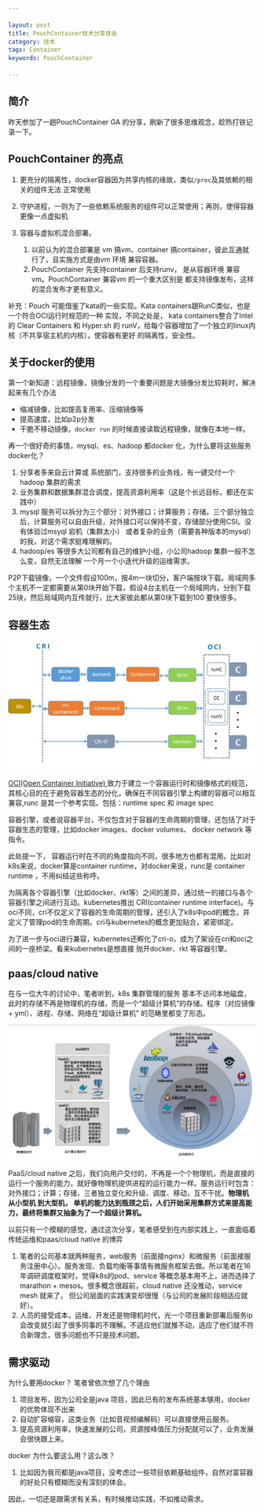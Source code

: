 ```yaml
---

layout: post
title: PouchContainer技术分享体会
category: 技术
tags: Container
keywords: PouchContainer

---
```



## 简介

昨天参加了一趟PouchContainer GA 的分享，刷新了很多思维观念，趁热打铁记录一下。

## PouchContainer 的亮点

1. 更充分的隔离性，docker容器因为共享内核的缘故，类似`/proc`及其依赖的相关的组件无法 正常使用
2. 守护进程，一则为了一些依赖系统服务的组件可以正常使用；再则，使得容器 更像一点虚拟机
3. 容器与虚拟机混合部署。

	1. 以前认为的混合部署是 vm 搞vm、container 搞container，彼此互通就行了，且实施方式是由vm 环境 兼容容器。	
	2. PouchContainer 先支持container 后支持runv， 是从容器环境 兼容vm。PouchContainer 兼容vm 的一个重大区别是 都支持镜像发布，这样的混合发布才更有意义。

补充：Pouch 可能借鉴了kata的一些实现。Kata containers跟RunC类似，也是一个符合OCI运行时规范的一种 实现，不同之处是， kata containers整合了Intel的 Clear Containers 和 Hyper.sh 的 runV，给每个容器增加了一个独立的linux内核（不共享宿主机的内核），使容器有更好 的隔离性，安全性。

## 关于docker的使用

第一个新知道：远程镜像，镜像分发的一个重要问题是大镜像分发比较耗时，解决起来有几个办法

* 缩减镜像，比如提高复用率、压缩镜像等
* 提高速度，比如p2p分发
* 干脆不移动镜像，`docker run` 的时候直接读取远程镜像，就像在本地一样。

再一个很好奇的事情，mysql、es、hadoop 都docker 化，为什么要将这些服务docker化？

1. 分享者多来自云计算或 系统部门，支持很多的业务线，有一键交付一个hadoop 集群的需求
2. 业务集群和数据集群混合调度，提高资源利用率（这是个长远目标，都还在实践中）
3. mysql 服务可以拆分为三个部分：对外接口；计算服务；存储。三个部分独立后，计算服务可以自由升级，对外接口可以保持不变，存储部分使用CSI。没有体验过msyql 宕机（集群太小） 或者复杂的业务（需要各种版本的mysql）的我，对这个需求挺难理解的。
4. hadoop/es 等很多大公司都有自己的维护小组，小公司hadoop 集群一般不怎么变，自然无法理解 一个月一个小迭代升级的运维需求。

P2P下载镜像，一个文件假设100m，按4m一块切分，客户端按块下载。局域网多个主机不一定都需要从第0块开始下载，假设4台主机在一个局域网内，分别下载25块，然后局域网内互传就行，比大家彼此都从第0块下载到100 要快很多。

## 容器生态

![](/public/upload/docker/container_eco.png)

[OCI(Open Container Initiative) ](https://www.opencontainers.org/) 致力于建立一个容器运行时和镜像格式的规范，其核心目的在于避免容器生态的分化，确保在不同容器引擎上构建的容器可以相互兼容,runc 是其一个参考实现。包括：runtime spec 和 image spec

容器引擎，或者说容器平台，不仅包含对于容器的生命周期的管理，还包括了对于容器生态的管理，比如docker images、docker volumes、 docker network 等指令。

此处提一下， 容器运行时在不同的角度指向不同，很多地方也都有混用。比如对k8s来说，docker算是container runtime，对docker来说，runc是 container runtime ，不用纠结这些称呼。

为隔离各个容器引擎（比如docker、rkt等）之间的差异，通过统一的接口与各个容器引擎之间进行互动。kubernetes推出 CRI(container runtime interface)。与oci不同，cri不仅定义了容器的生命周期的管理，还引入了k8s中pod的概念，并定义了管理pod的生命周期。cri与kubernetes的概念更加贴合，紧密绑定。

为了进一步与oci进行兼容，kubernetes还孵化了cri-o，成为了架设在cri和oci之间的一座桥梁。看来kubernetes是想直接 抛开docker、rkt 等容器引擎。
		
## paas/cloud native

在与一位大牛的讨论中，笔者听到，k8s 集群管理的服务 基本不访问本地磁盘，此时的存储不再是物理机的存储，而是一个“超级计算机”的存储。程序（对应镜像 + yml）、进程、存储、网络在“超级计算机” 的范畴里都变了形态。

![](/public/upload/docker/cloud_native.jpg)

PaaS/cloud native 之后，我们向用户交付的，不再是一个个物理机，而是直接的运行一个服务的能力，就好像物理机提供进程的运行能力一样。服务运行时包含：对外接口；计算；存储，三者独立变化和升级、调度、移动，互不干扰。**物理机 从小型机 到大型机， 单机的能力达到瓶颈之后，人们开始采用集群方式来提高能力，最终将集群又抽象为了一个超级计算机。**

以前只有一个模糊的感觉，通过这次分享，笔者感受到在内部实践上，一直面临着传统运维和paas/cloud native 的博弈

1. 笔者的公司基本就两种服务，web服务（前面接nginx）和微服务（前面接服务注册中心）。服务发现、负载均衡等事情有微服务框架去做。所以笔者在16年调研调度框架时，觉得k8s的pod、service 等概念基本用不上，进而选择了marathon + mesos。很多概念很超前，cloud native 还没推动，service mesh 就来了， 但公司层面的实践演变却很慢（与公司的发展阶段相适应就好）。
2. 人员的接受成本，运维、开发还是物理机时代，光一个项目重新部署后服务ip 会改变就引起了很多同事的不理解。不适应他们就推不动，适应了他们就不符合新理念，很多问题也不只是技术问题。

## 需求驱动

为什么要用docker？ 笔者曾依次想了几个理由

1. 项目发布，因为公司全是java 项目，因此已有的发布系统基本够用，docker 的优势体现不出来
2. 自动扩容缩容，这类业务（比如音视频编解码）可以直接使用云服务。
3. 提高资源利用率，快速发展的公司，资源按峰值压力分配就可以了，业务发展会很快跟上来。
	
docker 为什么要这么用？这么改？

1. 比如因为我司都是java项目，没考虑过一些项目依赖基础组件，自然对富容器的好处只有模糊而没有深刻的体会。

因此，一切还是跟需求有关系，有时候推动实践，不如推动需求。
